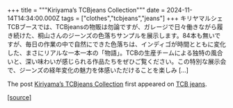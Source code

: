 +++
title = """Kiriyama’s TCBjeans  Collection"""
date = 2024-11-14T14:34:00.000Z
tags = ["clothes","tcbjeans","jeans"]
+++
キリヤマルシェTCBブースでは、TCBjeansの物販は勿論ですが、ガレージで日々働きながら履き続けた、桐山さんのジーンズの色落ちサンプルを展示します。84本も無いですが、毎日の作業の中で自然にできた色落ちは、インディゴが時間とともに変化した、まさにリアルな一本一本の「物語」。TCBの生産チームによる独特の風合いと、深い味わいが感じられる作品たちをぜひご覧ください。この特別な展示会で、ジーンズの経年変化の魅力を体感いただけることを楽しみ \[…\]

The post [Kiriyama’s TCBjeans Collection](http://tcbjeans.com/2024/11/14/50005) first appeared on [TCB jeans](http://tcbjeans.com).

[[source]](http://tcbjeans.com/2024/11/14/50005)
